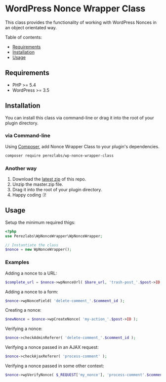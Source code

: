 # WordPress Nonce Wrapper Class

This class provides the functionality of working with WordPress Nonces in an object orientated way.

Table of contents:
 * [Requirements](#requirements)
 * [Installation](#installation)
 * [Usage](#usage)

## Requirements

* PHP >= 5.4
* WordPress >= 3.5

## Installation

You can install this class via command-line or drag it into the root of your plugin directory.

### via Command-line

Using [Composer](https://getcomposer.org/), add Nonce Wrapper Class to your plugin's dependencies.

```sh
composer require perezlabs/wp-nonce-wrapper-class
```

### Another way

1. Download the [latest zip](https://github.com/perezlabs/wp-nonce-wrapper-class/archive/master.zip) of this repo.
2. Unzip the master.zip file.
3. Drag it into the root of your plugin directory.
4. Happy coding :)!

## Usage

Setup the minimum required thigs:

```php
<?php
use Perezlabs\WpNonceWrapper\WpNonceWrapper;

// Instantiate the class
$nonce = new WpNonceWrapper();
```
### Examples

Adding a nonce to a URL:

```php
$complete_url = $nonce->wpNonceUrl( $bare_url, 'trash-post_'.$post->ID );
```

Adding a nonce to a form:

```php
$nonce->wpNonceField( 'delete-comment_'.$comment_id );
```

Creating a nonce:

```php
$newNonce = $nonce->wpCreateNonce( 'my-action_'.$post->ID );
```

Verifying a nonce:

```php
$nonce->checkAdminReferer( 'delete-comment_'.$comment_id );
```

Verifying a nonce passed in an AJAX request:

```php
$nonce->checkAjaxReferer( 'process-comment' );
```

Verifying a nonce passed in some other context:

```php
$nonce->wpVerifyNonce( $_REQUEST['my_nonce'], 'process-comment'.$comment_id );
```

